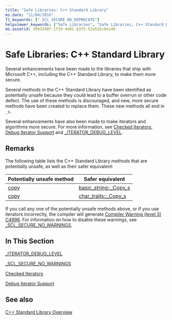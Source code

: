 ```yaml
---
title: "Safe Libraries: C++ Standard Library"
ms.date: "11/04/2016"
f1_keywords: ["_SCL_SECURE_NO_DEPRECATE"]
helpviewer_keywords: ["Safe Libraries", "Safe Libraries, C++ Standard Library", "Safe C++ Standard Library"]
ms.assetid: 3993340f-1f29-4d81-b3f5-52a52bc8e148
---
```

# Safe Libraries: C++ Standard Library

Several enhancements have been made to the libraries that ship with Microsoft C++, including the C++ Standard Library, to make them more secure.

Several methods in the C++ Standard Library have been identified as potentially unsafe because they could lead to a buffer overrun or other code defect. The use of these methods is discouraged, and new, more secure methods have been created to replace them. These new methods all end in `_s`.

Several enhancements have also been made to make iterators and algorithms more secure. For more information, see [Checked Iterators](../standard-library/checked-iterators.md), [Debug Iterator Support](../standard-library/debug-iterator-support.md) and [_ITERATOR_DEBUG_LEVEL](../standard-library/iterator-debug-level.md).

## Remarks

The following table lists the C++ Standard Library methods that are potentially unsafe, as well as their safer equivalent:

|Potentially unsafe method|Safer equivalent|
|-------------------------------|----------------------|
|[copy](../standard-library/basic-string-class.md#copy)|[basic_string::_Copy_s](../standard-library/basic-string-class.md#copy_s)|
|[copy](../standard-library/char-traits-struct.md#copy)|[char_traits::_Copy_s](../standard-library/char-traits-struct.md#copy_s)|

If you call any one of the potentially unsafe methods above, or if you use iterators incorrectly, the compiler will generate [Compiler Warning (level 3) C4996](../error-messages/compiler-warnings/compiler-warning-level-3-c4996.md). For information on how to disable these warnings, see [_SCL_SECURE_NO_WARNINGS](../standard-library/scl-secure-no-warnings.md).

## In This Section

[_ITERATOR_DEBUG_LEVEL](../standard-library/iterator-debug-level.md)

[_SCL_SECURE_NO_WARNINGS](../standard-library/scl-secure-no-warnings.md)

[Checked Iterators](../standard-library/checked-iterators.md)

[Debug Iterator Support](../standard-library/debug-iterator-support.md)

## See also

[C++ Standard Library Overview](../standard-library/cpp-standard-library-overview.md)
